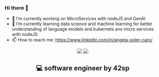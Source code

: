 ### Hi there 👋 

- 🔭 I’m currently working on MicroServices with nodeJS and GenAI
- 🌱 I’m currently learning data science and machine learning for better understanding of language models and kubernets ans micro services with nodeJS
- 📫 How to reach me: https://www.linkedin.com/in/angela-soler-caro/

<p align="center">
<img src="https://github-readme-stats.vercel.app/api/top-langs/?username=angelasoler&theme=blue-green"> 
	
<img src="https://github-readme-stats.vercel.app/api?username=angelasoler&theme=blue-green">
</p>

<h2 align="center">
	 💻 software engineer by 42sp
	
</h2>


 
 


<!--
**angelasoler/angelasoler** is a ✨ _special_ ✨ repository because its `README.md` (this file) appears on your GitHub profile.

Here are some ideas to get you started:

- 🔭 I’m currently working on ...
- 🌱 I’m currently learning ...
- 👯 I’m looking to collaborate on ...
- 🤔 I’m looking for help with ...
- 💬 Ask me about ...
- 📫 How to reach me: ...
- 😄 Pronouns: ...
- ⚡ Fun fact: ...
-->
